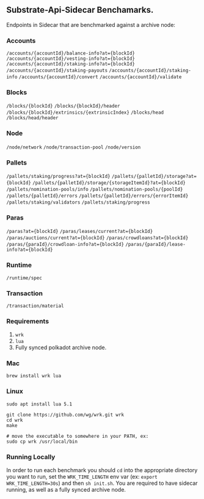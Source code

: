 ## Substrate-Api-Sidecar Benchamarks.

Endpoints in Sidecar that are benchmarked against a archive node:

### Accounts
`/accounts/{accountId}/balance-info?at={blockId}`
`/accounts/{accountId}/vesting-info?at={blockId}`
`/accounts/{accountId}/staking-info?at={blockId}`
`/accounts/{accountId}/staking-payouts`
`/accounts/{accountId}/staking-info`
`/accounts/{accountId}/convert`
`/accounts/{accountId}/validate`

### Blocks
`/blocks/{blockId}`
`/blocks/{blockId}/header`
`/blocks/{blockId}/extrinsics/{extrinsicIndex}`
`/blocks/head`
`/blocks/head/header`

### Node
`/node/network`
`/node/transaction-pool`
`/node/version`

### Pallets
`/pallets/staking/progress?at={blockId}`
`/pallets/{palletId}/storage?at={blockId}`
`/pallets/{palletId}/storage/{storageItemId}?at={blockId}`
`/pallets/nomination-pools/info`
`/pallets/nomination-pools/{poolId}`
`/pallets/{palletId}/errors`
`/pallets/{palletId}/errors/{errorItemId}`
`/pallets/staking/validators`
`/pallets/staking/progress`

### Paras
`/paras?at={blockId}`
`/paras/leases/current?at={blockId}`
`/paras/auctions/current?at={blockId}`
`/paras/crowdloans?at={blockId}`
`/paras/{paraId}/crowdloan-info?at={blockId}`
`/paras/{paraId}/lease-info?at={blockId}`

### Runtime
`/runtime/spec`

### Transaction
`/transaction/material`

### Requirements

1. `wrk`
2. `lua`
3. Fully synced polkadot archive node. 

### Mac

```
brew install wrk lua
```

### Linux

```
sudo apt install lua 5.1

git clone https://github.com/wg/wrk.git wrk
cd wrk
make

# move the executable to somewhere in your PATH, ex:
sudo cp wrk /usr/local/bin
```

### Running Locally

In order to run each benchmark you should `cd` into the appropriate directory you want to run, set the `WRK_TIME_LENGTH` env var (ex: `export WRK_TIME_LENGTH=30s`) and then `sh init.sh`. You are required to have sidecar running, as well as a fully synced archive node.
